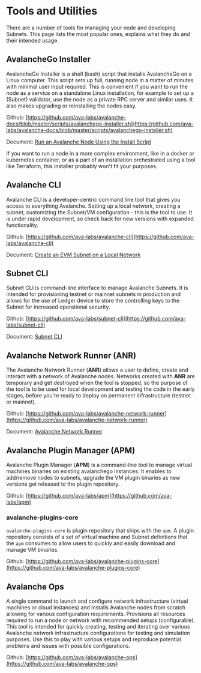 # Tools and Utilities

There are a number of tools for managing your node and developing Subnets. This page lists the most popular ones, explains what they do and their intended usage.

## AvalancheGo Installer

AvalancheGo Installer is a shell (bash) script that installs AvalancheGo on a Linux computer. This script sets up full, running node in a matter of minutes with minimal user input required. This is convenient if you want to run the node as a service on a standalone Linux installation, for example to set up a (Subnet) validator, use the node as a private RPC server and similar uses. It also makes upgrading or reinstalling the nodes easy.

Github: [https://github.com/ava-labs/avalanche-docs/blob/master/scripts/avalanchego-installer.sh](https://github.com/ava-labs/avalanche-docs/blob/master/scripts/avalanchego-installer.sh)

Document: [Run an Avalanche Node Using the Install Script](../nodes/build/set-up-node-with-installer.md)

If you want to run a node in a more complex environment, like in a docker or kubernetes container, or as a part of an installation orchestrated using a tool like Terraform, this installer probably won't fit your purposes.

## Avalanche CLI

Avalanche CLI is a developer-centric command line tool that gives you access to everything Avalanche. Setting up a local network, creating a subnet, customizing the Subnet/VM configuration - this is the tool to use. It is under rapid development, so check back for new versions with expanded functionality.

Github: [https://github.com/ava-labs/avalanche-cli](https://github.com/ava-labs/avalanche-cli)

Document: [Create an EVM Subnet on a Local Network](../subnets/create-a-local-subnet.md)

## Subnet CLI

Subnet CLI is command-line interface to manage Avalanche Subnets. It is intended for provisioning testnet or mainnet subnets in production and allows for the use of Ledger device to store the controlling keys to the Subnet for increased operational security.

Github: [https://github.com/ava-labs/subnet-cli](https://github.com/ava-labs/subnet-cli)

Document: [Subnet CLI](../subnets/subnet-cli.md)

## Avalanche Network Runner (ANR)

The Avalanche Network Runner (**ANR**) allows a user to define, create and interact with a network of Avalanche nodes. Networks created with **ANR** are temporary and get destroyed when the tool is stopped, so the purpose of the tool is to be used for local development and testing the code in the early stages, before you're ready to deploy on permanent infrastructure (testnet or mainnet).

Github: [https://github.com/ava-labs/avalanche-network-runner](https://github.com/ava-labs/avalanche-network-runner)

Document: [Avalanche Network Runner](../subnets/network-runner.md)

## Avalanche Plugin Manager (APM)

Avalanche Plugin Manager (**APM**) is a command-line tool to manage virtual machines binaries on existing avalanchego instances. It enables to add/remove nodes to subnets, upgrade the VM plugin binaries as new versions get released to the plugin repository.

Github: [https://github.com/ava-labs/apm](https://github.com/ava-labs/apm)

### avalanche-plugins-core

`avalanche-plugins-core` is plugin repository that ships with the `apm`. A plugin repository consists of a set of virtual machine and Subnet definitions that the `apm` consumes to allow users to quickly and easily download and manage VM binaries.

Github: [https://github.com/ava-labs/avalanche-plugins-core](https://github.com/ava-labs/avalanche-plugins-core)

## Avalanche Ops

A single command to launch and configure network infrastructure (virtual machines or cloud instances) and installs Avalanche nodes from scratch allowing for various configuration requirements. Provisions all resources required to run a node or network with recommended setups (configurable). This tool is intended for quickly creating, testing and iterating over various Avalanche network infrastructure configurations for testing and simulation purposes. Use this to play with various setups and reproduce potential problems and issues with possible configurations.

Github: [https://github.com/ava-labs/avalanche-ops](https://github.com/ava-labs/avalanche-ops)
